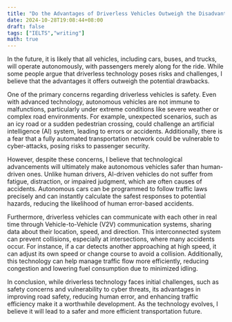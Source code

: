```yaml
---
title: "Do the Advantages of Driverless Vehicles Outweigh the Disadvantages?"
date: 2024-10-28T19:08:44+08:00
draft: false
tags: ["IELTS","writing"]
math: true
---
```


In the future, it is likely that all vehicles, including cars, buses, and trucks, will operate autonomously, with passengers merely along for the ride. While some people argue that driverless technology poses risks and challenges, I believe that the advantages it offers outweigh the potential drawbacks.

One of the primary concerns regarding driverless vehicles is safety. Even with advanced technology, autonomous vehicles are not immune to malfunctions, particularly under extreme conditions like severe weather or complex road environments. For example, unexpected scenarios, such as an icy road or a sudden pedestrian crossing, could challenge an artificial intelligence (AI) system, leading to errors or accidents. Additionally, there is a fear that a fully automated transportation network could be vulnerable to cyber-attacks, posing risks to passenger security.

However, despite these concerns, I believe that technological advancements will ultimately make autonomous vehicles safer than human-driven ones. Unlike human drivers, AI-driven vehicles do not suffer from fatigue, distraction, or impaired judgment, which are often causes of accidents. Autonomous cars can be programmed to follow traffic laws precisely and can instantly calculate the safest responses to potential hazards, reducing the likelihood of human error-based accidents.

Furthermore, driverless vehicles can communicate with each other in real time through Vehicle-to-Vehicle (V2V) communication systems, sharing data about their location, speed, and direction. This interconnected system can prevent collisions, especially at intersections, where many accidents occur. For instance, if a car detects another approaching at high speed, it can adjust its own speed or change course to avoid a collision. Additionally, this technology can help manage traffic flow more efficiently, reducing congestion and lowering fuel consumption due to minimized idling.

In conclusion, while driverless technology faces initial challenges, such as safety concerns and vulnerability to cyber threats, its advantages in improving road safety, reducing human error, and enhancing traffic efficiency make it a worthwhile development. As the technology evolves, I believe it will lead to a safer and more efficient transportation future.
